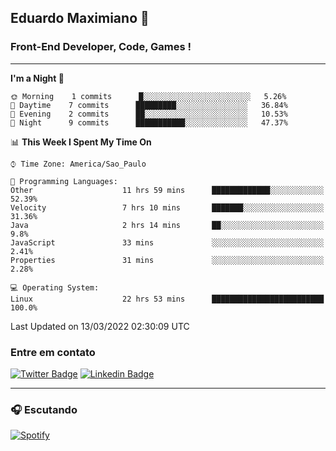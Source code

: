 ## Eduardo Maximiano 👋

### Front-End Developer, Code, Games !

---

<!--START_SECTION:waka-->
**I'm a Night 🦉** 

```text
🌞 Morning    1 commits      █░░░░░░░░░░░░░░░░░░░░░░░░   5.26% 
🌆 Daytime    7 commits      █████████░░░░░░░░░░░░░░░░   36.84% 
🌃 Evening    2 commits      ██░░░░░░░░░░░░░░░░░░░░░░░   10.53% 
🌙 Night      9 commits      ███████████░░░░░░░░░░░░░░   47.37%

```


📊 **This Week I Spent My Time On** 

```text
⌚︎ Time Zone: America/Sao_Paulo

💬 Programming Languages: 
Other                    11 hrs 59 mins      █████████████░░░░░░░░░░░░   52.39% 
Velocity                 7 hrs 10 mins       ███████░░░░░░░░░░░░░░░░░░   31.36% 
Java                     2 hrs 14 mins       ██░░░░░░░░░░░░░░░░░░░░░░░   9.8% 
JavaScript               33 mins             ░░░░░░░░░░░░░░░░░░░░░░░░░   2.41% 
Properties               31 mins             ░░░░░░░░░░░░░░░░░░░░░░░░░   2.28%

💻 Operating System: 
Linux                    22 hrs 53 mins      █████████████████████████   100.0%

```


 Last Updated on 13/03/2022 02:30:09 UTC
<!--END_SECTION:waka-->

### Entre em contato

[![Twitter Badge](https://img.shields.io/badge/-@edmaxi-1ca0f1?style=flat-square&labelColor=1ca0f1&logo=twitter&logoColor=white&link=https://twitter.com/edmaxi)](https://twitter.com/edmaxi)
[![Linkedin Badge](https://img.shields.io/badge/-Eduardo_Maximiano-0077B5?style=flat-square&logo=Linkedin&logoColor=white&link=https://www.linkedin.com/in/maximiano-eduardo)](https://www.linkedin.com/in/maximiano-eduardo)

---

### 🎧 Escutando
[![Spotify](https://novatorem-sandy.vercel.app/api/spotify)](https://open.spotify.com/user/comgigo)
